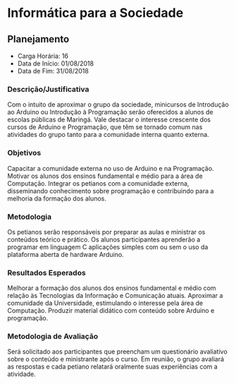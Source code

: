 Informática para a Sociedade
============================

Planejamento
------------

* Carga Horária: 16
* Data de Início: 01/08/2018
* Data de Fim: 31/08/2018

### Descrição/Justificativa
Com o intuito  de aproximar o grupo da sociedade,  minicursos de Introdução ao
Arduino ou Introdução  à Programação serão oferecidos a  alunos de escolas
públicas de Maringá. Vale destacar o interesse crescente dos cursos de Arduino
e Programação, que têm se tornado comum  nas atividades do grupo tanto para a
comunidade interna quanto externa.

### Objetivos
Capacitar a  comunidade externa no  uso de  Arduino e na  Programação. Motivar
os  alunos dos  ensinos  fundamental  e médio  para  a  área de  Computação.
Integrar os petianos  com a comunidade externa,  disseminando conhecimento sobre
programação e contribuindo para a melhoria da formação dos alunos.

### Metodologia
Os petianos serão responsáveis por preparar as aulas e ministrar os conteúdos
teórico  e  prático.  Os  alunos  participantes  aprenderão  a  programar  em
linguagem  C aplicações  simples com  ou  sem o  uso da  plataforma aberta  de
hardware Arduino.

### Resultados Esperados
Melhorar a formação dos alunos dos  ensinos fundamental e médio com relação
às Tecnologias da  Informação e Comunicação atuais.  Aproximar a comunidade
da Universidade,  estimulando o interesse  pela área de  Computação. Produzir
material didático com conteúdo sobre Arduino e programação.

### Metodologia de Avaliação
Será  solicitado aos  participantes que  preencham um  questionário avaliativo
sobre o conteúdo e ministrante após o curso. Em reunião, o grupo avaliará as
respostas e cada petiano relatará oralmente suas experiências com a atividade.
